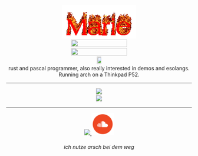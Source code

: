 <!--<h1 align="center"> Marie / Bertrahm </h1>-->

<div align="center">
    <img src="img/banner.gif" /> <br />
    <img src="https://skillicons.dev/icons?i=rust,c,cpp,py,html" width="55%" height="55%" />
    <img src="https://skillicons.dev/icons?i=linux,bash,git,vim,vscode" width="55%" height="55%" /> <br />
    <a href="https://freepascal.org"><img src="https://www.freepascal.org/pic/logo.gif" width="16%" height="16%" /></a> <br />
</div>

<div align="center"> rust and pascal programmer, also really interested in demos and esolangs. <br />
Running arch on a Thinkpad P52. </div>

---

<div align="center">
    <img src="https://github-readme-stats.vercel.app/api?username=FelixEcker&show_icons=true&count_private=true&theme=transparent" /> <br />
    <img src="https://github-readme-stats.vercel.app/api/top-langs/?username=FelixEcker&langs_count=5&show_icons=true&count_private=true&include_all_commits=true&theme=transparent" />
</div>

---

<div align="center">
  <a href="https://esolangs.org/wiki/User:Bertrahm">
    <img src="https://esolangs.org/w/images/c/c9/Logo.png" width="12%" />
  </a>
  <a href="https://soundcloud.com/german_substance">
    <img src="social.png" width="12%" />
  </a>
</div>

<h6 align="center">
    <em> ich nutze arsch bei dem weg </em>
</h6>

<!-- want to add more but cant think of shit -->
